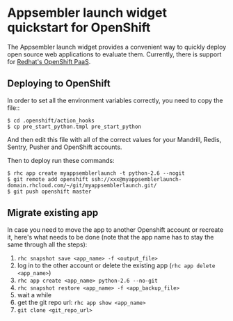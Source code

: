 Appsembler launch widget quickstart for OpenShift
=================================================

The Appsembler launch widget provides a convenient way to quickly deploy open source web applications to evaluate them. Currently, there is support for [Redhat's OpenShift PaaS](http://openshift.com).

Deploying to OpenShift
----------------------

In order to set all the environment variables correctly, you need to copy the file::

```
$ cd .openshift/action_hooks
$ cp pre_start_python.tmpl pre_start_python
```

And then edit this file with all of the correct values for your Mandrill, Redis, Sentry, Pusher and OpenShift accounts. 

Then to deploy run these commands:

```
$ rhc app create myappsemblerlaunch -t python-2.6 --nogit
$ git remote add openshift ssh://xxx@myappsemblerlaunch-domain.rhcloud.com/~/git/myappsemblerlaunch.git/
$ git push openshift master
```

Migrate existing app
--------------------

In case you need to move the app to another Openshift account or recreate it, here's what needs to be done (note that the app name has to stay the same through all the steps):

1. `rhc snapshot save <app_name> -f <output_file>`
2. log in to the other account or delete the existing app (`rhc app delete <app_name>`)
3. `rhc app create <app_name> python-2.6 --no-git`
4. `rhc snapshot restore <app_name> -f <app_backup_file>`
5. wait a while
6. get the git repo url: `rhc app show <app_name>`
7. `git clone <git_repo_url>`
